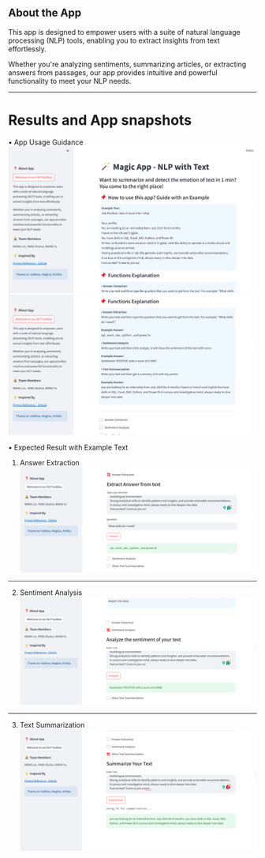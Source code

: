 ## About the App
This app is designed to empower users with a suite of natural language processing (NLP) tools, enabling you to extract insights from text effortlessly.

Whether you're analyzing sentiments, summarizing articles, or extracting answers from passages, our app provides intuitive and powerful functionality to meet your NLP needs.

---

# Results and App snapshots
• App Usage Guidance
![Alt text](intro1.png)
![Alt text](intro2.png)

• Expected Result with Example Text
1. Answer Extraction
![Alt text](function1.png)
---
2. Sentiment Analysis
![Alt text](function2.png)
---
3. Text Summarization
![Alt text](function3.png)
